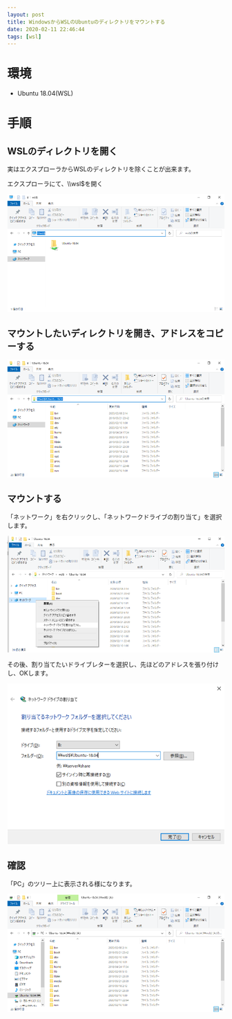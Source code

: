 ```yaml
---
layout: post
title: WindowsからWSLのUbuntuのディレクトリをマウントする
date: 2020-02-11 22:46:44
tags: [wsl]
---
```


# 環境

- Ubuntu 18.04(WSL)

# 手順

## WSLのディレクトリを開く

実はエクスプローラからWSLのディレクトリを除くことが出来ます。

エクスプローラにて、\\\\wsl$を開く

![1](./images/wsl-mount-for-windows1.png)

## マウントしたいディレクトリを開き、アドレスをコピーする

![2](./images/wsl-mount-for-windows2.png)

## マウントする

「ネットワーク」を右クリックし、「ネットワークドライブの割り当て」を選択します。

![3](./images/wsl-mount-for-windows3.png)

その後、割り当てたいドライブレターを選択し、先ほどのアドレスを張り付けし、OKします。

![4](./images/wsl-mount-for-windows4.png)

## 確認

「PC」のツリー上に表示される様になります。

![5](./images/wsl-mount-for-windows5.png)
